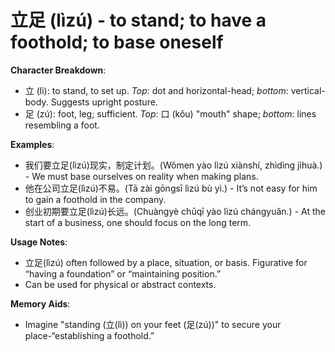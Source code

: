# **立足 (lìzú) - to stand; to have a foothold; to base oneself**

**Character Breakdown**:  
- 立 (lì): to stand, to set up. *Top*: dot and horizontal-head; *bottom*: vertical-body. Suggests upright posture.  
- 足 (zú): foot, leg; sufficient. *Top*: 口 (kǒu) "mouth" shape; *bottom*: lines resembling a foot.

**Examples**:  
- 我们要立足(lìzú)现实，制定计划。(Wǒmen yào lìzú xiànshí, zhìdìng jìhuà.) - We must base ourselves on reality when making plans.  
- 他在公司立足(lìzú)不易。(Tā zài gōngsī lìzú bù yì.) - It’s not easy for him to gain a foothold in the company.  
- 创业初期要立足(lìzú)长远。(Chuàngyè chūqī yào lìzú chángyuǎn.) - At the start of a business, one should focus on the long term.

**Usage Notes**:  
- 立足(lìzú) often followed by a place, situation, or basis. Figurative for “having a foundation” or “maintaining position.”  
- Can be used for physical or abstract contexts.

**Memory Aids**:  
- Imagine "standing (立(lì)) on your feet (足(zú))" to secure your place-“establishing a foothold.”